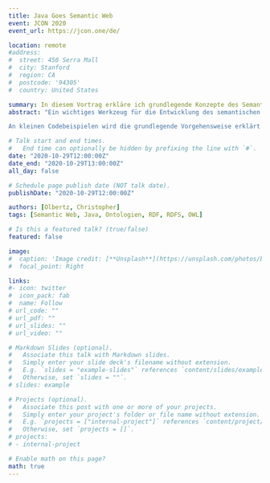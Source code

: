 ```yaml
---
title: Java Goes Semantic Web
event: JCON 2020
event_url: https://jcon.one/de/

location: remote
#address:
#  street: 450 Serra Mall
#  city: Stanford
#  region: CA
#  postcode: '94305'
#  country: United States

summary: In diesem Vortrag erkläre ich grundlegende Konzepte des Semantischen Netzes und mit welchen Java-Frameworks man diese nutzen kann.
abstract: "Ein wichtiges Werkzeug für die Entwicklung des semantischen Netzes sind Ontologien, die in den Sprachen RDF/RDFS und OWL beschrieben werden. Es kann allerdings auch sehr interessant sein, die in den Ontologien kodierten Daten mithilfe von Java-Programmen auszulesen und weiterzuverarbeiten. Zuerst soll theoretisch erklärt werden, was Ontologien sind und wie man sie einsetzen kann. Zudem sollen sie von den traditionellen relationalen Datenbanken abgegrenzt werden. Anschließend sollen einige Java-Frameworks vorgestellt werden, die für die Auswertung von Ontologien eingesetzt werden können: RDF4J, Apache Jena und OWLApi.

An kleinen Codebeispielen wird die grundlegende Vorgehensweise erklärt und einige mögliche Anwendungsmöglichkeiten für die mittels Java ausgelesenen Daten sollen vorgestellt werden."

# Talk start and end times.
#   End time can optionally be hidden by prefixing the line with `#`.
date: "2020-10-29T12:00:00Z"
date_end: "2020-10-29T13:00:00Z"
all_day: false

# Schedule page publish date (NOT talk date).
publishDate: "2020-10-29T12:00:00Z"

authors: [Olbertz, Christopher]
tags: [Semantic Web, Java, Ontologien, RDF, RDFS, OWL]

# Is this a featured talk? (true/false)
featured: false

image:
#  caption: 'Image credit: [**Unsplash**](https://unsplash.com/photos/bzdhc5b3Bxs)'
#  focal_point: Right

links:
#- icon: twitter
#  icon_pack: fab
#  name: Follow
# url_code: ""
# url_pdf: ""
# url_slides: ""
# url_video: ""

# Markdown Slides (optional).
#   Associate this talk with Markdown slides.
#   Simply enter your slide deck's filename without extension.
#   E.g. `slides = "example-slides"` references `content/slides/example-slides.md`.
#   Otherwise, set `slides = ""`.
# slides: example

# Projects (optional).
#   Associate this post with one or more of your projects.
#   Simply enter your project's folder or file name without extension.
#   E.g. `projects = ["internal-project"]` references `content/project/deep-learning/index.md`.
#   Otherwise, set `projects = []`.
# projects:
# - internal-project

# Enable math on this page?
math: true
---
```

